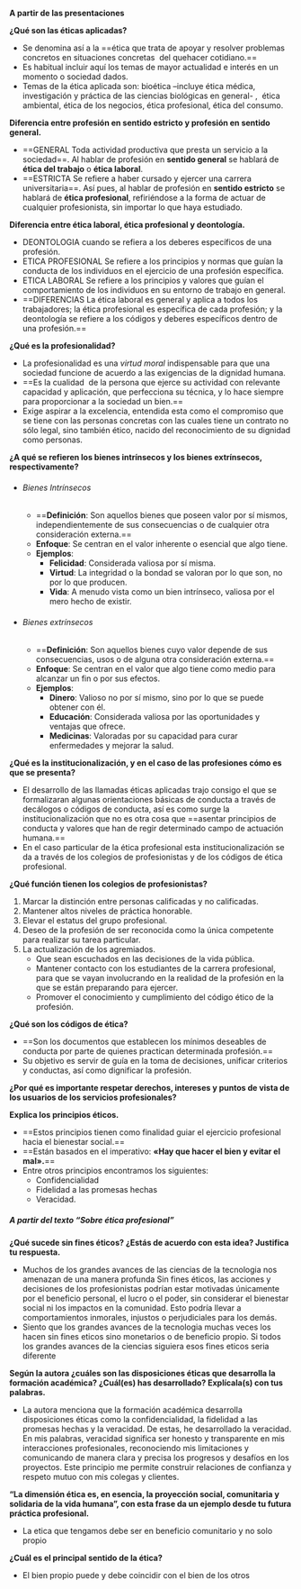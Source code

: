 **A partir de las presentaciones**

**¿Qué son las éticas aplicadas?**

- Se denomina así a la ==ética que trata de apoyar y resolver problemas concretos en situaciones concretas  del quehacer cotidiano.==
- Es habitual incluir aquí los temas de mayor actualidad e interés en un momento o sociedad dados.
- Temas de la ética aplicada son: bioética –incluye ética médica, investigación y práctica de las ciencias biológicas en general- ,  ética ambiental, ética de los negocios, ética profesional, ética del consumo.

**Diferencia entre profesión en sentido estricto y profesión en sentido general.**

- ==GENERAL Toda actividad productiva que presta un servicio a la sociedad==. Al hablar de profesión en **sentido general** se hablará de **ética del trabajo** o **ética laboral**.
- ==ESTRICTA Se refiere a haber cursado y ejercer una carrera universitaria==. Así pues, al hablar de profesión en **sentido estricto** se hablará de **ética profesional**, refiriéndose a la forma de actuar de cualquier profesionista, sin importar lo que haya estudiado.

 **Diferencia entre ética laboral, ética profesional y deontología.**
 
- DEONTOLOGIA cuando se refiera a los deberes específicos de una profesión.
- ETICA PROFESIONAL Se refiere a los principios y normas que guían la conducta de los individuos en el ejercicio de una profesión específica.
- ETICA LABORAL Se refiere a los principios y valores que guían el comportamiento de los individuos en su entorno de trabajo en general.
- ==DIFERENCIAS La ética laboral es general y aplica a todos los trabajadores; la ética profesional es específica de cada profesión; y la deontología se refiere a los códigos y deberes específicos dentro de una profesión.==
	
**¿Qué es la profesionalidad?**

- La profesionalidad es una _virtud moral_ indispensable para que una sociedad funcione de acuerdo a las exigencias de la dignidad humana.
- ==Es la cualidad  de la persona que ejerce su actividad con relevante capacidad y aplicación, que perfecciona su técnica, y lo hace siempre para proporcionar a la sociedad un bien.==
- Exige aspirar a la excelencia, entendida esta como el compromiso que se tiene con las personas concretas con las cuales tiene un contrato no sólo legal, sino también ético, nacido del reconocimiento de su dignidad como personas.

**¿A qué se refieren los bienes intrínsecos y los bienes extrínsecos, respectivamente?**

- ###### Bienes Intrínsecos
	- ==**Definición**: Son aquellos bienes que poseen valor por sí mismos, independientemente de sus consecuencias o de cualquier otra consideración externa.==
	- **Enfoque**: Se centran en el valor inherente o esencial que algo tiene.
	- **Ejemplos**:
	    - **Felicidad**: Considerada valiosa por sí misma.
	    - **Virtud**: La integridad o la bondad se valoran por lo que son, no por lo que producen.
	    - **Vida**: A menudo vista como un bien intrínseco, valiosa por el mero hecho de existir.
- ###### Bienes extrínsecos
	- ==**Definición**: Son aquellos bienes cuyo valor depende de sus consecuencias, usos o de alguna otra consideración externa.==
	- **Enfoque**: Se centran en el valor que algo tiene como medio para alcanzar un fin o por sus efectos.
	- **Ejemplos**:
	    - **Dinero**: Valioso no por sí mismo, sino por lo que se puede obtener con él.
	    - **Educación**: Considerada valiosa por las oportunidades y ventajas que ofrece.
	    - **Medicinas**: Valoradas por su capacidad para curar enfermedades y mejorar la salud.

**¿Qué es la institucionalización, y en el caso de las profesiones cómo es que se presenta?**

- El desarrollo de las llamadas éticas aplicadas trajo consigo el que se formalizaran algunas orientaciones básicas de conducta a través de decálogos o códigos de conducta, así es como surge la institucionalización que no es otra cosa que ==asentar principios de conducta y valores que han de regir determinado campo de actuación humana.==
- En el caso particular de la ética profesional esta institucionalización se da a través de los colegios de profesionistas y de los códigos de ética profesional.

 **¿Qué función tienen los colegios de profesionistas?**
 
1. Marcar la distinción entre personas calificadas y no calificadas.
2. Mantener altos niveles de práctica honorable.
3. Elevar el estatus del grupo profesional.
4. Deseo de la profesión de ser reconocida como la única competente para realizar su tarea particular.
5.  La actualización de los agremiados.
	- Que sean escuchados en las decisiones de la vida pública.
	- Mantener contacto con los estudiantes de la carrera profesional, para que se vayan involucrando en la realidad de la profesión en la que se están preparando para ejercer.
	- Promover el conocimiento y cumplimiento del código ético de la profesión.

**¿Qué son los códigos de ética?**

- ==Son los documentos que establecen los mínimos deseables de conducta por parte de quienes practican determinada profesión.==
-  Su objetivo es servir de guía en la toma de decisiones, unificar criterios y conductas, así como dignificar la profesión.

**¿Por qué es importante respetar derechos, intereses y puntos de vista de los usuarios de los servicios profesionales?**

**Explica los principios éticos.**

- ==Estos principios tienen como finalidad guiar el ejercicio profesional hacia el bienestar social.==
- ==Están basados en el imperativo: **«Hay que hacer el bien y evitar el mal».**==
- Entre otros principios encontramos los siguientes:
	- Confidencialidad
	- Fidelidad a las promesas hechas
	- Veracidad.

##### **A partir del texto “Sobre ética profesional”**

**¿Qué sucede sin fines éticos? ¿Estás de acuerdo con esta idea? Justifica tu respuesta.**

- Muchos de los grandes avances de las ciencias  de la tecnologia nos amenazan de una manera profunda Sin fines éticos, las acciones y decisiones de los profesionistas podrían estar motivadas únicamente por el beneficio personal, el lucro o el poder, sin considerar el bienestar social ni los impactos en la comunidad. Esto podría llevar a comportamientos inmorales, injustos o perjudiciales para los demás.
- Siento que los grandes avances de la tecnologia muchas veces los hacen sin fines eticos sino monetarios o de beneficio propio. Si todos los grandes avances de la ciencias siguiera esos fines eticos seria diferente

**Según la autora ¿cuáles son las disposiciones éticas que desarrolla la formación académica? ¿Cuál(es) has desarrollado? Explícala(s) con tus palabras.**

- La autora menciona que la formación académica desarrolla disposiciones éticas como la confidencialidad, la fidelidad a las promesas hechas y la veracidad. De estas, he desarrollado la veracidad. En mis palabras, veracidad significa ser honesto y transparente en mis interacciones profesionales, reconociendo mis limitaciones y comunicando de manera clara y precisa los progresos y desafíos en los proyectos. Este principio me permite construir relaciones de confianza y respeto mutuo con mis colegas y clientes.

**“La dimensión ética es, en esencia, la proyección social, comunitaria y solidaria de la vida humana”, con esta frase da un ejemplo desde tu futura práctica profesional.** 

- La etica que tengamos debe ser en beneficio comunitario y no solo propio

**¿Cuál es el principal sentido de la ética?**

- El bien propio puede y debe coincidir con el bien de los otros